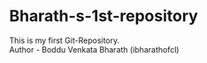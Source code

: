 # Bharath-s-1st-repository

This is my first Git-Repository.
<br>
Author - Boddu Venkata Bharath (ibharathofcl)
